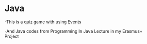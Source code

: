 # Java

-This is a quiz game with using Events


-And Java codes from Programming In Java Lecture in my Erasmus+ Project
